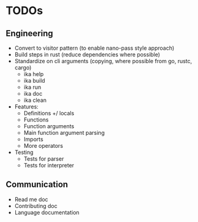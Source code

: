 # TODOs

## Engineering
- Convert to visitor pattern (to enable nano-pass style approach)
- Build steps in rust (reduce dependencies where possible)
- Standardize on cli arguments (copying, where possible from go, rustc, cargo)
  - ika help
  - ika build
  - ika run
  - ika doc
  - ika clean
- Features:
  - Definitions +/ locals
  - Functions
  - Function arguments
  - Main function argument parsing
  - Imports
  - More operators
- Testing
  - Tests for parser
  - Tests for interpreter

## Communication
- Read me doc
- Contributing doc
- Language documentation
